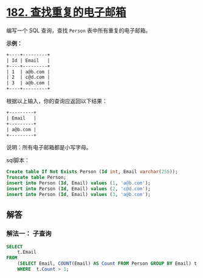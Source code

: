 # [182. 查找重复的电子邮箱](https://leetcode-cn.com/problems/duplicate-emails/)

编写一个 SQL 查询，查找 `Person` 表中所有重复的电子邮箱。

**示例：**

```txt
+----+---------+
| Id | Email   |
+----+---------+
| 1  | a@b.com |
| 2  | c@d.com |
| 3  | a@b.com |
+----+---------+
```

根据以上输入，你的查询应返回以下结果：

```txt
+---------+
| Email   |
+---------+
| a@b.com |
+---------+
```

说明：所有电子邮箱都是小写字母。

sql脚本：
```sql
Create table If Not Exists Person (Id int, Email varchar(255));
Truncate table Person;
insert into Person (Id, Email) values (1, 'a@b.com');
insert into Person (Id, Email) values (2, 'c@d.com');
insert into Person (Id, Email) values (3, 'a@b.com');
```
## 解答
### 解法一： 子查询
```sql
SELECT 
	t.Email 
FROM 
	(SELECT Email, COUNT(Email) AS Count FROM Person GROUP BY Email) t 
	WHERE  t.Count > 1;
```